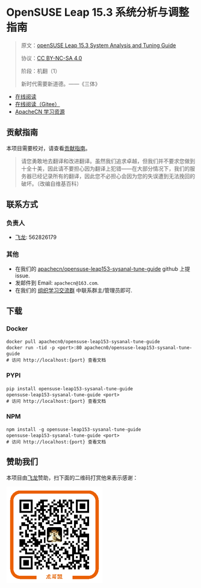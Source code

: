 # OpenSUSE Leap 15.3 系统分析与调整指南

> 原文：[openSUSE Leap 15.3 System Analysis and Tuning Guide](https://doc.opensuse.org/documentation/leap/tuning/html/book-tuning/index.html)
> 
> 协议：[CC BY-NC-SA 4.0](http://creativecommons.org/licenses/by-nc-sa/4.0/)
> 
> 阶段：机翻（1）
> 
> 新时代需要新道德。——《三体》

* [在线阅读](https://opensuse-satg.apachecn.org)
* [在线阅读（Gitee）](https://apachecn.gitee.io/doc-template/)
* [ApacheCN 学习资源](http://docs.apachecn.org/)

## 贡献指南

本项目需要校对，请查看[贡献指南](CONTRIBUTING.md)。

> 请您勇敢地去翻译和改进翻译。虽然我们追求卓越，但我们并不要求您做到十全十美，因此请不要担心因为翻译上犯错——在大部分情况下，我们的服务器已经记录所有的翻译，因此您不必担心会因为您的失误遭到无法挽回的破坏。（改编自维基百科）

## 联系方式

### 负责人

* [飞龙](https://github.com/wizardforcel): 562826179

### 其他

*   在我们的 [apachecn/opensuse-leap153-sysanal-tune-guide](https://github.com/apachecn/opensuse-leap153-sysanal-tune-guide) github 上提 issue.
*   发邮件到 Email: `apachecn@163.com`.
*   在我们的 [组织学习交流群](https://www.apachecn.org/#/docs/join) 中联系群主/管理员即可.

## 下载

### Docker

```
docker pull apachecn0/opensuse-leap153-sysanal-tune-guide
docker run -tid -p <port>:80 apachecn0/opensuse-leap153-sysanal-tune-guide
# 访问 http://localhost:{port} 查看文档
```

### PYPI

```
pip install opensuse-leap153-sysanal-tune-guide
opensuse-leap153-sysanal-tune-guide <port>
# 访问 http://localhost:{port} 查看文档
```

### NPM

```
npm install -g opensuse-leap153-sysanal-tune-guide
opensuse-leap153-sysanal-tune-guide <port>
# 访问 http://localhost:{port} 查看文档
```


## 赞助我们

本项目由[飞龙](https://github.com/wizardforcel)赞助，扫下面的二维码打赏他来表示感谢：

![](asset/flygon_qr_alipay.png)
